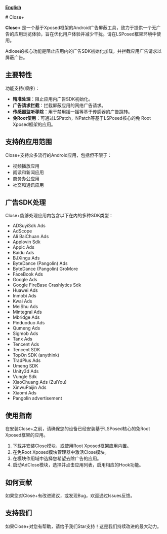 <div>

[**English**](README_en.md)

</div>
# Close+

**Close+** 是一个基于Xposed框架的Android广告屏蔽工具，致力于提供一个无广告的应用浏览体验，旨在优化用户体验并减少干扰。请在LSPosed框架环境中使用。

Adlose的核心功能是阻止应用内的广告SDK初始化加载，并拦截应用广告请求以屏蔽广告。


## 主要特性

功能支持(顺序)：

- **精准处理**：阻止应用内广告SDK初始化。
- **广告请求拦截**：拦截屏蔽应用的网络广告请求。
- **传感器监听移除**：用于禁用摇一摇等基于传感器的广告跳转。
- **免Root使用**：可通过LSPatch，NPatch等基于LSPosed核心的免 Root Xposed框架的应用。


## 支持的应用范围

Close+支持众多流行的Android应用，包括但不限于：

- 视频播放应用
- 阅读和新闻应用
- 商务办公应用
- 社交和通讯应用


## 广告SDK处理

Close+能够处理应用内包含以下在内的多种SDK类型：

- ADSuyiSdk Ads
- AdScope
- Ali BaiChuan Ads
- Applovin Sdk
- Appic Ads
- Baidu Ads
- BJXingu Ads
- ByteDance (Pangolin) Ads
- ByteDance (Pangolin) GroMore
- FaceBook Ads
- Google Ads
- Google FireBase Crashlytics Sdk
- Huawei Ads
- Inmobi Ads
- Kwai Ads
- MeiShu Ads
- Mintegral Ads
- Mbridge Ads
- Pinduoduo Ads
- Qumeng Ads
- Sigmob Ads
- Tanx Ads
- Tencent Ads
- Tencent SDK
- TopOn SDK (anythink)
- TradPlus Ads
- Umeng SDK
- Unity3d Ads
- Vungle Sdk
- XiaoChuang Ads (ZuiYou)
- XinwuPaijin Ads
- Xiaomi Ads
- Pangolin advertisement

## 使用指南

在安装Close+之前，请确保您的设备已经安装基于LSPosed核心的免Root Xposed框架的应用。

1. 下载并安装Close模块，或使用Root Xposed框架应用内置。
2. 在免Root Xposed模块管理器中激活Close模块。
3. 在模块作用域中选择您希望去除广告的应用。
4. 启动AdClose模块，选择并点击应用列表，启用相应的Hook功能。


## 如何贡献

如果您对Close+有改进建议，或发现Bug，欢迎通过Issues反馈。


## 支持我们

如果Close+对您有帮助，请给予我们Star支持！这是我们持续改进的最大动力。

